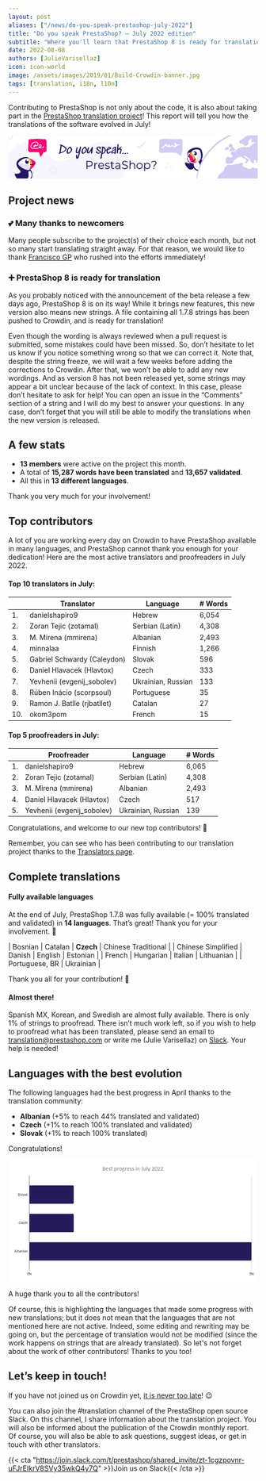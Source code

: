 ```yaml
---
layout: post
aliases: ["/news/do-you-speak-prestashop-july-2022"]
title: "Do you speak PrestaShop? – July 2022 edition"
subtitle: "Where you'll learn that PrestaShop 8 is ready for translation"
date: 2022-08-08
authors: [JulieVarisellaz]
icon: icon-world
image: /assets/images/2019/01/Build-Crowdin-banner.jpg
tags: [translation, i18n, l10n]
---
```


Contributing to PrestaShop is not only about the code, it is also about taking part in the [PrestaShop translation project](https://crowdin.com/project/prestashop-official)! This report will tell you how the translations of the software evolved in July!

![Crowdin Monthly banner](/assets/images/2019/01/Build-Crowdin-banner.jpg)


## Project news

### 💕 Many thanks to newcomers

Many people subscribe to the project(s) of their choice each month, but not so many start translating straight away. For that reason, we would like to thank [Francisco GP](https://crowdin.com/profile/iguannaweb) who rushed into the efforts immediately! 

### ➕ PrestaShop 8 is ready for translation

As you probably noticed with the announcement of the beta release a few days ago, PrestaShop 8 is on its way! While it brings new features, this new version also means new strings. A file containing all 1.7.8 strings has been pushed to Crowdin, and is ready for translation!

Even though the wording is always reviewed when a pull request is submitted, some mistakes could have been missed. So, don’t hesitate to let us know if you notice something wrong so that we can correct it. Note that, despite the string freeze, we will wait a few weeks before adding the corrections to Crowdin. After that, we won’t be able to add any new wordings. 
And as version 8 has not been released yet, some strings may appear a bit unclear because of the lack of context. In this case, please don’t hesitate to ask for help! You can open an issue in the “Comments” section of a string and I will do my best to answer your questions. In any case, don’t forget that you will still be able to modify the translations when the new version is released.



## A few stats
 
* **13 members** were active on the project this month.
* A total of **15,287 words have been translated** and **13,657 validated**.
* All this in **13 different languages**.
 
Thank you very much for your involvement!

## Top contributors
 
A lot of you are working every day on Crowdin to have PrestaShop available in many languages, and PrestaShop cannot thank you enough for your dedication! Here are the most active translators and proofreaders in July 2022.
 
#### Top 10 translators in July:
 
| |Translator | Language | # Words
|-|---------- | -------- | ----------------
| 1. | danielshapiro9 | Hebrew | 6,054
| 2. | Zoran Tejic (zotamal) | Serbian (Latin) | 4,308
| 3. | M. Mirena (mmirena) | Albanian | 2,493
| 4. | minnalaa | Finnish | 1,266
| 5. | Gabriel Schwardy (Caleydon) | Slovak | 596
| 6. | Daniel Hlavacek (Hlavtox) | Czech | 333
| 7. | Yevhenii (evgenij_sobolev) | Ukrainian, Russian | 133
| 8. | Rúben Inácio (scorpsoul) | Portuguese | 35
| 9. | Ramon J. Batlle (rjbatllet) | Catalan | 27
| 10. | okom3pom | French | 15


#### Top 5 proofreaders in July:
 
| | Proofreader | Language | # Words
|-| ---------- | -------- | ----------------
| 1. | danielshapiro9 | Hebrew | 6,065
| 2. | Zoran Tejic (zotamal) | Serbian (Latin) | 4,308
| 3. | M. Mirena (mmirena) | Albanian | 2,493
| 4. | Daniel Hlavacek (Hlavtox) | Czech | 517
| 5. | Yevhenii (evgenij_sobolev) | Ukrainian, Russian | 139


Congratulations, and welcome to our new top contributors! :clap:
 
Remember, you can see who has been contributing to our translation project thanks to the [Translators page](https://translators.prestashop.com/).
 
## Complete translations
 
#### Fully available languages
 
At the end of July, PrestaShop 1.7.8 was fully available (= 100% translated and validated) in **14 languages**. That’s great! Thank you for your involvement. :tada:
 
| Bosnian | Catalan | **Czech** | Chinese Traditional | 
| Chinese Simplified | Danish | English | Estonian | 
| French | Hungarian | Italian | Lithuanian | 
| Portuguese, BR | Ukrainian |

Thank you all for your contribution! :muscle: 

#### Almost there!

Spanish MX, Korean, and Swedish are almost fully available. There is only 1% of strings to proofread. 
There isn’t much work left, so if you wish to help to proofread what has been translated, please send an email to translation@prestashop.com or write me (Julie Varisellaz) on [Slack](https://join.slack.com/t/prestashop/shared_invite/zt-1aknrecdu-2jS1sCOKDhOVk2UOhpzmfg). Your help is needed!

## Languages with the best evolution

The following languages had the best progress in April thanks to the translation community:
 
* **Albanian** (+5% to reach 44% translated and validated) 
* **Czech** (+1% to reach 100% translated and validated)
* **Slovak** (+1% to reach 100% translated)


Congratulations! 

![Best translation progress in July 2022](/assets/images/2022/08/build-crowdin-progress-july22.png)

A huge thank you to all the contributors!
 
Of course, this is highlighting the languages that made some progress with new translations; but it does not mean that the languages that are not mentioned here are not active. Indeed, some editing and rewriting may be going on, but the percentage of translation would not be modified (since the work happens on strings that are already translated). So let's not forget about the work of other contributors! Thanks to you too!


## Let’s keep in touch!

If you have not joined us on Crowdin yet, [it is never too late](https://crowdin.com/project/prestashop-official)! :wink:

You can also join the #translation channel of the PrestaShop open source Slack. On this channel, I share information about the translation project. You will also be informed about the publication of the Crowdin monthly report. Of course, you will also be able to ask questions, suggest ideas, or get in touch with other translators.

{{< cta "https://join.slack.com/t/prestashop/shared_invite/zt-1cgzpovnr-uFJrEIkrV8SVy35wkQ4y7Q" >}}Join us on Slack{{< /cta >}}

